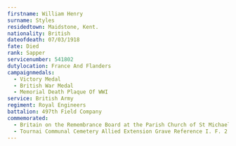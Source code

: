 ```yaml
---
firstname: William Henry
surname: Styles
residedtown: Maidstone, Kent.
nationality: British
dateofdeath: 07/03/1918
fate: Died
rank: Sapper
servicenumber: 541802
dutylocation: France And Flanders
campaignmedals:
  - Victory Medal
  - British War Medal
  - Memorial Death Plaque Of WWI
service: British Army
regiment: Royal Engineers
battalion: 497th Field Company 
commemorated:
  - Britain on the Remembrance Board at the Parish Church of St Michael & All Angels, Maidstone
  - Tournai Communal Cemetery Allied Extension Grave Reference I. F. 2.
---
```



